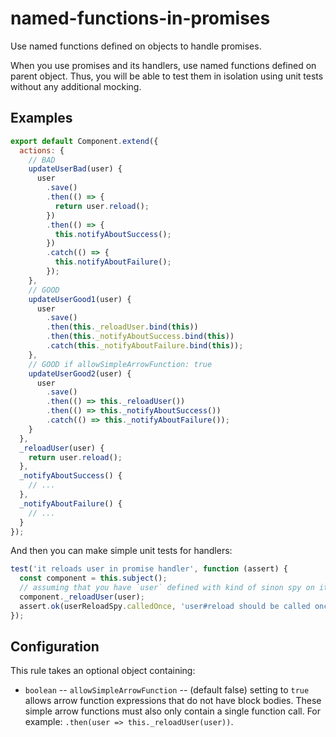# named-functions-in-promises

Use named functions defined on objects to handle promises.

When you use promises and its handlers, use named functions defined on parent object. Thus, you will be able to test them in isolation using unit tests without any additional mocking.

## Examples

```javascript
export default Component.extend({
  actions: {
    // BAD
    updateUserBad(user) {
      user
        .save()
        .then(() => {
          return user.reload();
        })
        .then(() => {
          this.notifyAboutSuccess();
        })
        .catch(() => {
          this.notifyAboutFailure();
        });
    },
    // GOOD
    updateUserGood1(user) {
      user
        .save()
        .then(this._reloadUser.bind(this))
        .then(this._notifyAboutSuccess.bind(this))
        .catch(this._notifyAboutFailure.bind(this));
    },
    // GOOD if allowSimpleArrowFunction: true
    updateUserGood2(user) {
      user
        .save()
        .then(() => this._reloadUser())
        .then(() => this._notifyAboutSuccess())
        .catch(() => this._notifyAboutFailure());
    }
  },
  _reloadUser(user) {
    return user.reload();
  },
  _notifyAboutSuccess() {
    // ...
  },
  _notifyAboutFailure() {
    // ...
  }
});
```

And then you can make simple unit tests for handlers:

```javascript
test('it reloads user in promise handler', function (assert) {
  const component = this.subject();
  // assuming that you have `user` defined with kind of sinon spy on its reload method
  component._reloadUser(user);
  assert.ok(userReloadSpy.calledOnce, 'user#reload should be called once');
});
```

## Configuration

This rule takes an optional object containing:

* `boolean` -- `allowSimpleArrowFunction` -- (default false) setting to `true` allows arrow function expressions that do not have block bodies. These simple arrow functions must also only contain a single function call. For example: `.then(user => this._reloadUser(user))`.
